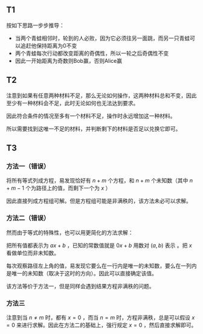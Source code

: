 ## T1

按如下思路一步步推导：

* 当两个青蛙相邻时，轮到的人必败，因为它必须往另一面跳，而另一只青蛙可以追赶他保持距离为0不变
* 两个青蛙每次行动都改变距离的奇偶性，所以一轮之后奇偶性不变
* 因此一开始距离为奇数则Bob赢，否则Alice赢

## T2

注意到如果有任意两种材料不足，那么无论如何操作，这两种材料总和不变，因此至少有一种材料会不足，此时无论如何也无法达到要求。

因此符合条件的情况至多有一个材料不足，操作时永远增加这一种材料。

所以需要找到这唯一不足的材料，并判断剩下的材料是否足以兑换它即可。

## T3

### 方法一（错误）

将所有等式列成方程，易发现恰好有 $n+m$ 个方程，和 $n+m$ 个未知数（其中 $n+m-1$ 个为路径上的值，而剩下一个为 $x$ ）

因此直接列成方程组可解。但是方程组可能是非满秩的，该方法未必可以求解。

### 方法二（错误）

然而由于等式的特殊性，也可以用更简化的方法求解：

把所有值都表示为 $ax+b$ ，已知的常数值就是 $0x+b$ 用数对 $(a,b)$ 表示 。把 $x$ 看做单位而非未知数。

每次观察路径左上角的值，易发现它要么在一行内是唯一的未知数，要么在一列内是唯一的未知数（取决于这时的方向）。因此可以直接确定该值。

该方法等价于方法一，但是同样会遇到结果方程非满秩的问题。

### 方法三

注意到当 $n\neq m$ 时，都有 $x=0$ ，而当 $n=m$ 时，方程非满秩，总是可以假设 $x=0$ 来进行求解。因此在方法二的基础上，强行规定 $x=0$ ，然后直接求解即可。